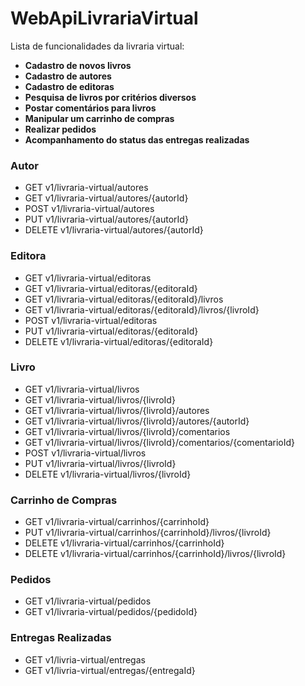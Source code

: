 ﻿# WebApiLivrariaVirtual
 
 Lista de funcionalidades da livraria virtual:

  - **Cadastro de novos livros**
  - **Cadastro de autores**
  - **Cadastro de editoras**
  - **Pesquisa de livros por critérios diversos**
  - **Postar comentários para livros**
  - **Manipular um carrinho de compras**
  - **Realizar pedidos**
  - **Acompanhamento do status das entregas realizadas**

### Autor
  
  - GET v1/livraria-virtual/autores
  - GET v1/livraria-virtual/autores/{autorId}
  - POST v1/livraria-virtual/autores
  - PUT v1/livraria-virtual/autores/{autorId}
  - DELETE v1/livraria-virtual/autores/{autorId}
  
### Editora

  - GET v1/livraria-virtual/editoras
  - GET v1/livraria-virtual/editoras/{editoraId}
  - GET v1/livraria-virtual/editoras/{editoraId}/livros  
  - GET v1/livraria-virtual/editoras/{editoraId}/livros/{livroId}
  - POST v1/livraria-virtual/editoras
  - PUT v1/livraria-virtual/editoras/{editoraId}
  - DELETE v1/livraria-virtual/editoras/{editoraId}
  
### Livro

  - GET v1/livraria-virtual/livros
  - GET v1/livraria-virtual/livros/{livroId}
  - GET v1/livraria-virtual/livros/{livroId}/autores  
  - GET v1/livraria-virtual/livros/{livroId}/autores/{autorId}
  - GET v1/livraria-virtual/livros/{livroId}/comentarios
  - GET v1/livraria-virtual/livros/{livroId}/comentarios/{comentarioId}
  - POST v1/livraria-virtual/livros
  - PUT v1/livraria-virtual/livros/{livroId}
  - DELETE v1/livraria-virtual/livros/{livroId}
  
### Carrinho de Compras

  - GET v1/livraria-virtual/carrinhos/{carrinhoId}
  - PUT v1/livraria-virtual/carrinhos/{carrinhoId}/livros/{livroId}
  - DELETE v1/livraria-virtual/carrinhos/{carrinhoId}
  - DELETE v1/livraria-virtual/carrinhos/{carrinhoId}/livros/{livroId}
  
### Pedidos

  - GET v1/livraria-virtual/pedidos
  - GET v1/livraria-virtual/pedidos/{pedidoId}
  
### Entregas Realizadas

  - GET v1/livria-virtual/entregas
  - GET v1/livria-virtual/entregas/{entregaId}  
